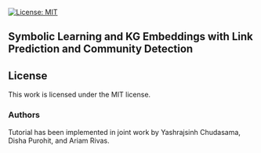 [![License: MIT](https://img.shields.io/badge/License-MIT-yellow.svg)](LICENSE)

## Symbolic Learning and KG Embeddings with Link Prediction and Community Detection












## License
This work is licensed under the MIT license.

### Authors
Tutorial has been implemented in joint work by Yashrajsinh Chudasama, Disha Purohit, and Ariam Rivas.


